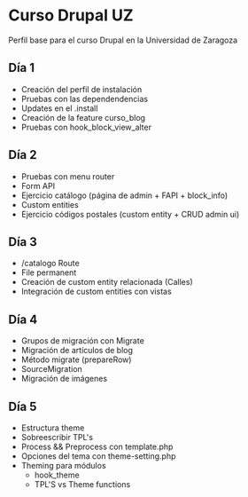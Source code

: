 # Curso Drupal UZ

Perfil base para el curso Drupal en la Universidad de Zaragoza

## Día 1

- Creación del perfil de instalación
- Pruebas con las dependendencias
- Updates en el .install
- Creación de la feature curso_blog
- Pruebas con hook_block_view_alter

## Día 2

- Pruebas con menu router
- Form API
- Ejercicio catálogo (página de admin + FAPI + block_info)
- Custom entities
- Ejercicio códigos postales (custom entity + CRUD admin ui)

## Día 3

- /catalogo Route
- File permanent
- Creación de custom entity relacionada (Calles)
- Integración de custom entities con vistas

## Día 4

- Grupos de migración con Migrate
- Migración de artículos de blog
- Método migrate (prepareRow)
- SourceMigration
- Migración de imágenes


## Día 5

- Estructura theme
- Sobreescribir TPL's
- Process && Preprocess con template.php
- Opciones del tema con theme-setting.php
- Theming para módulos
    - hook_theme
    - TPL'S vs Theme functions